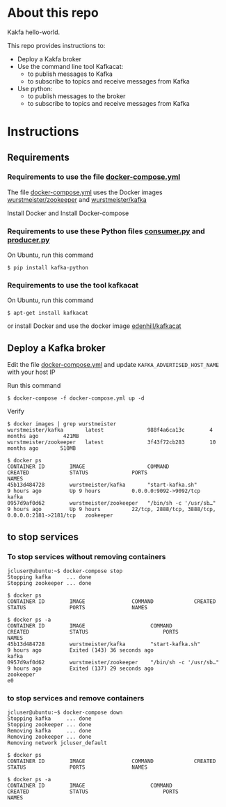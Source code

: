 # About this repo 

Kakfa hello-world. 

This repo provides instructions to: 
- Deploy a Kakfa broker
- Use the command line tool Kafkacat: 
  - to publish messages to Kafka
  - to subscribe to topics and receive messages from Kafka
- Use python: 
  - to publish messages to the broker
  - to subscribe to topics and receive messages from Kafka
  
# Instructions

## Requirements

### Requirements to use the file [docker-compose.yml](docker-compose.yml)  

The file [docker-compose.yml](docker-compose.yml) uses the Docker images [wurstmeister/zookeeper](https://hub.docker.com/r/wurstmeister/zookeeper) and [wurstmeister/kafka](https://hub.docker.com/r/wurstmeister/kafka) 

Install Docker and Install Docker-compose  

### Requirements to use these Python files [consumer.py](consumer.py) and [producer.py](producer.py)

On Ubuntu, run this command 
```
$ pip install kafka-python  
```

### Requirements to use the tool kafkacat  

On Ubuntu, run this command 
```
$ apt-get install kafkacat
```

or install Docker and use the docker image [edenhill/kafkacat](https://hub.docker.com/r/edenhill/kafkacat/)  

## Deploy a Kafka broker

Edit the file [docker-compose.yml](docker-compose.yml) and update `KAFKA_ADVERTISED_HOST_NAME` with your host IP

Run this command
```
$ docker-compose -f docker-compose.yml up -d
```
Verify
```
$ docker images | grep wurstmeister
wurstmeister/kafka       latest              988f4a6ca13c        4 months ago        421MB
wurstmeister/zookeeper   latest              3f43f72cb283        10 months ago       510MB
```
```
$ docker ps
CONTAINER ID        IMAGE                    COMMAND                  CREATED             STATUS              PORTS                                                NAMES
45b13d484728        wurstmeister/kafka       "start-kafka.sh"         9 hours ago         Up 9 hours          0.0.0.0:9092->9092/tcp                               kafka
0957d9af0d62        wurstmeister/zookeeper   "/bin/sh -c '/usr/sb…"   9 hours ago         Up 9 hours          22/tcp, 2888/tcp, 3888/tcp, 0.0.0.0:2181->2181/tcp   zookeeper
```

## 

## to stop services 

### To stop services without removing containers
```
jcluser@ubuntu:~$ docker-compose stop
Stopping kafka     ... done
Stopping zookeeper ... done
```
```
$ docker ps
CONTAINER ID        IMAGE               COMMAND             CREATED             STATUS              PORTS               NAMES
```
```
$ docker ps -a
CONTAINER ID        IMAGE                     COMMAND                  CREATED             STATUS                        PORTS               NAMES
45b13d484728        wurstmeister/kafka        "start-kafka.sh"         9 hours ago         Exited (143) 36 seconds ago                       kafka
0957d9af0d62        wurstmeister/zookeeper    "/bin/sh -c '/usr/sb…"   9 hours ago         Exited (137) 29 seconds ago                       zookeeper
e0
```

### to stop services and remove containers
```
jcluser@ubuntu:~$ docker-compose down
Stopping kafka     ... done
Stopping zookeeper ... done
Removing kafka     ... done
Removing zookeeper ... done
Removing network jcluser_default
```
```
$ docker ps
CONTAINER ID        IMAGE               COMMAND             CREATED             STATUS              PORTS               NAMES
```
```
$ docker ps -a
CONTAINER ID        IMAGE                     COMMAND                  CREATED             STATUS                        PORTS               NAMES
```
